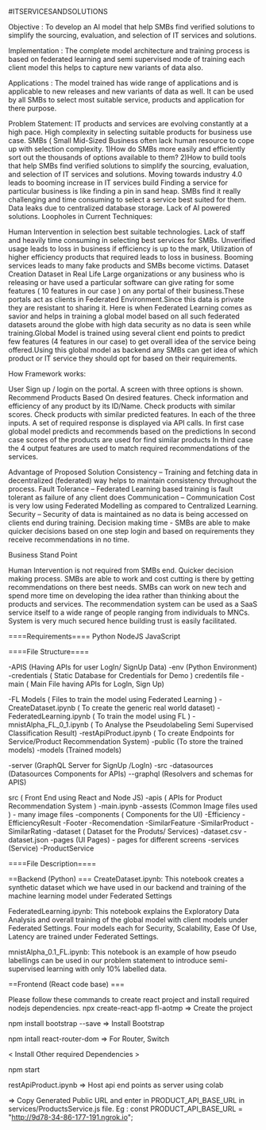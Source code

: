 #ITSERVICESANDSOLUTIONS


Objective : To develop an AI model that help SMBs find verified solutions to simplify the sourcing, evaluation, and selection of IT services and solutions.

Implementation : The complete model architecture and training process is based on federated learning and semi supervised mode of training each client model this helps to capture new variants of data also.

Applications : The model trained has wide range of applications and is applicable to new releases and new variants of data as well. It can be used by all SMBs to select most suitable service, products and application for there purpose.

Problem Statement:
IT products and services are evolving constantly at a high pace. High complexity in selecting suitable products for business use case. SMBs ( Small Mid-Sized Business often lack human resource to cope up with selection complexity.
     1)How do SMBs more easily and efficiently sort out the thousands of options available to them?  2)How to build tools that help SMBs find verified solutions to simplify the sourcing, evaluation, and selection of  IT services and solutions.
Moving towards industry 4.0 leads to booming increase in IT services build Finding a service for particular business is like finding a pin in sand heap.
SMBs find it really challenging and time consuming to select a service best suited for them. Data leaks due to centralized database storage.
Lack of AI powered solutions.
Loopholes in Current Techniques:

Human Intervention in selection best suitable technologies. Lack of staff and heavily time consuming in selecting best services for SMBs. Unverified usage leads to loss in business if efficiency is up to the mark, Utilization of higher efficiency products that required leads to loss in business. Booming services leads to many fake products and SMBs become victims.
Dataset Creation
Dataset in Real Life 
Large organizations or any business who is releasing or have used a particular software can give rating for some features ( 10 features in our case ) on any portal of their business.These portals act as clients in Federated Environment.Since this data is private they are resistant to sharing it.
Here is when Federated Learning comes as savior and helps in training a global model based on all such federated datasets around the globe with high data security as no data is seen while training.Global Model is trained using several client end points to predict few features (4 features in our case) to get overall idea of the service being offered.Using this global model as backend any SMBs can get idea of which product or IT service they should opt for based on their requirements.

How Framework works:

User Sign up / login on the portal. A screen with three options is shown. Recommend Products Based On desired features. Check information and efficiency of any product by its ID/Name. Check products with similar scores. Check products with similar predicted features. In each of the three inputs. A set of required response is displayed via API calls. In first case global model predicts and recommends based on the predictions In second case scores of the products are used for find similar products In third case the 4 output features are used to match required recommendations of the services.

Advantage of Proposed Solution
Consistency – Training and fetching data in decentralized (federated) way helps to maintain consistency throughout the process. Fault Tolerance – Federated Learning based training is fault tolerant as failure of any client does Communication – Communication Cost is very low using Federated Modelling as compared to Centralized Learning. Security – Security of data is maintained as no data is being accessed on clients end during training. Decision making time - SMBs are able to make quicker decisions based on one step login and based on requirements they receive recommendations in no time.

Business Stand Point

Human Intervention is not required from SMBs end. Quicker decision making process. SMBs are able to work and cost cutting is there by getting recommendations on there best needs. SMBs can work on new tech and spend more time on developing the idea rather than thinking about the products and services. The recommendation system can be used as a SaaS service itself to a wide range of people ranging from individuals to MNCs. System is very much secured hence building trust is easily facilitated.

====Requirements====
Python
NodeJS
JavaScript

====File Structure====

  -APIS (Having APIs for user LogIn/ SignUp Data)
    -env (Python Environment)
    -credentials ( Static Database for Credentials for Demo ) 
       credentils file
    - main ( Main File having APIs for LogIn, Sign Up)
  
  -FL Models ( Files to train the model using Federated Learning )
    -CreateDataset.ipynb ( To create the generic real world dataset)
    -FederatedLearning.ipynb ( To train the model using FL )
    -mnistAlpha_FL_0_1.ipynb ( To Analyse the Pseudolabeling Semi Supervised Classification Result)
    -restApiProduct.ipynb   ( To create Endpoints for Service/Product Recommendation System)
  -public (To store the trained models)
     -models (Trained models)

  -server (GraphQL Server for SignUp /LogIn)
     -src
       -datasources (Datasources Components for APIs)
       --graphql (Resolvers and schemas for APIS)

  src ( Front End using React and Node JS)
   -apis ( APIs for Product Recommendation System )
     -main.ipynb
  -assests (Common Image files used )
     - many image files
  -components ( Components for the UI)
     -Efficiency
     -EfficiencyResult
     -Footer
     -Recomendation
     -SimilarFeature
     -SimilarProduct
     -SimilarRating
   -dataset ( Dataset for the Produts/ Services)
     -dataset.csv
     -dataset.json
   -pages (UI Pages)
     - pages for different screens
   -services (Service)
     -ProductService


====File Description====

==Backend (Python) ===
CreateDataset.ipynb: This notebook creates a synthetic dataset which we have used in our backend and training of the machine learning model under Federated Settings

FederatedLearning.ipynb: This notebook explains the Exploratory Data Analysis and overall training of the global model with client models under Federated Settings. Four models each for Security, Scalability, Ease Of Use, Latency are trained under Federated Settings.

mnistAlpha_0.1_FL.ipynb: This notebook is an example of how pseudo labellings can be used in our problem statement to introduce semi-supervised learning with only 10% labelled data.

==Frontend (React code base) ===

Please follow these commands to create react project and install required nodejs dependencies.
npx create-react-app fl-aotmp            =>  Create the project

npm install bootstrap --save             =>  Install Bootstrap

npm intall react-router-dom              =>  For Router, Switch

< Install Other required Dependencies >

npm start

restApiProduct.ipynb                  =>     Host api end points as server using colab


=> Copy Generated Public URL and enter in  PRODUCT_API_BASE_URL  in services/ProductsService.js  file.  Eg : const PRODUCT_API_BASE_URL = "http://9d78-34-86-177-191.ngrok.io";
